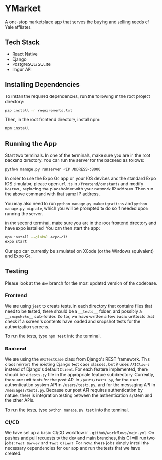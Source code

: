 # YMarket

A one-stop marketplace app that serves the buying and selling needs of Yale affliates.

## Tech Stack

- React Native
- Django
- PostgreSQL/SQLite
- Imgur API

## Installing Dependencies

To install the required dependencies, run the following in the root project directory:

```bash
pip install -r requirements.txt
```

Then, in the root frontend directory, install npm:

```bash
npm install
```

## Running the App

Start two terminals. In one of the terminals, make sure you are in the root backend directory. You can run the server for the backend as follows:

```bash
python manage.py runserver <IP ADDRESS>:8000
```

In order to use the Expo Go app on your IOS devices and the standard Expo IOS simulator, please open `url.ts` in `/frontend/constants` and modify `hostURL`, replacing the placeholder with your network IP address. Then run the above command with that same IP address.

You may also need to run `python manage.py makemigrations` and `python manage.py migrate`, which you will be prompted to do so if needed upon running the server.

In the second terminal, make sure you are in the root frontend directory and have expo installed. You can then start the app:

```bash
npm install --global expo-cli
expo start
```

Our app can currently be simulated on XCode (or the Windows equivalent) and Expo Go.

## Testing

Please look at the `dev` branch for the most updated version of the codebase.

### Frontend

We are using `jest` to create tests. In each directory that contains files that need to be tested, there should be a `__tests__` folder, and possibly a `__snapshots__` sub-folder. So far, we have written a few basic unittests that check if a screen's contents have loaded and snapshot tests for the authorization screens.

To run the tests, type `npm test` into the terminal.

### Backend

We are using the `APITestCase` class from Django's REST framework. This class mirrors the existing Django test case classes, but it uses `APIClient` instead of Django's default `Client`. For each feature implemented, there should be a `tests.py` file in the appropriate feature subdirectory. Currently, there are unit tests for the post API in `/posts/tests.py`, for the user authentication system API in `/users/tests.py`, and for the messaging API in `/messages/tests.py`. Because our post API requires authentication by nature, there is integration testing between the authentication system and the other APIs.

To run the tests, type `python manage.py test` into the terminal.

### CI/CD

We have set up a basic CI/CD workflow in `.github/workflows/main.yml`. On pushes and pull requests to the dev and main branches, this CI will run two jobs: `Test Server` and `Test Client`. For now, these jobs simply install the necessary dependencies for our app and run the tests that we have created.
